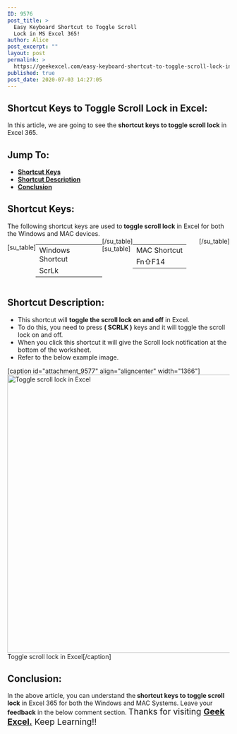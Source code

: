 ```yaml
---
ID: 9576
post_title: >
  Easy Keyboard Shortcut to Toggle Scroll
  Lock in MS Excel 365!
author: Alice
post_excerpt: ""
layout: post
permalink: >
  https://geekexcel.com/easy-keyboard-shortcut-to-toggle-scroll-lock-in-ms-excel-365/
published: true
post_date: 2020-07-03 14:27:05
---
```

<h2>Shortcut Keys to Toggle Scroll Lock in Excel:</h2>
In this article, we are going to see the <strong>shortcut keys to toggle scroll lock</strong> in Excel 365.
<h2>Jump To:</h2>
<ul>
 	<li><strong><a href="#1">Shortcut Keys</a></strong></li>
 	<li><strong><a href="#2">Shortcut Description</a></strong></li>
 	<li><strong><a href="#3">Conclusion</a></strong></li>
</ul>
<h2 id="1">Shortcut Keys:</h2>
The following shortcut keys are used to<strong> toggle scroll lock</strong> in Excel for both the Windows and MAC devices.
<div style="display: flex;">

[su_table]
<table>
<tbody>
<tr>
<td>Windows Shortcut</td>
</tr>
<tr>
<td style="display: flex;"><span class="key-flex"><span class="win-key" style="width: 120px;"><span class="custom-span-key">ScrLk</span></span></span></td>
</tr>
</tbody>
</table>
[/su_table]
[su_table]
<table style="float: right;">
<tbody>
<tr>
<td>MAC Shortcut</td>
</tr>
<tr>
<td style="display: flex;"><span class="key-flex"><span class="mac-key"><span class="custom-span-key">Fn</span></span></span><span class="key-flex"><span class="mac-key"><span class="custom-span-key">⇧</span></span></span><span class="key-flex"><span class="mac-key"><span class="custom-span-key">F14</span></span></span></td>
</tr>
</tbody>
</table>
[/su_table]

</div>
<h2 id="2">Shortcut Description:</h2>
<ul>
 	<li>This shortcut will <strong>toggle the scroll lock on and off</strong> in Excel.</li>
 	<li>To do this, you need to press <strong>( SCRLK )</strong> keys and it will toggle the scroll lock on and off.</li>
 	<li>When you click this shortcut it will give the Scroll lock notification at the bottom of the worksheet.</li>
 	<li>Refer to the below example image.</li>
</ul>
[caption id="attachment_9577" align="aligncenter" width="1366"]<img class="size-full wp-image-9577" src="https://geekexcel.com/wp-content/uploads/2020/07/ezgif.com-optimize-2020-07-03T141306.237.gif" alt="Toggle scroll lock in Excel" width="1366" height="630" /> Toggle scroll lock in Excel[/caption]
<h2 id="3">Conclusion:</h2>
In the above article, you can understand the<strong> shortcut keys to toggle scroll lock</strong> in Excel 365 for both the Windows and MAC Systems. Leave your <strong>feedback</strong> in the below comment section. <span style="font-size: 19px;">Thanks for visiting <strong><a href="https://geekexcel.com/">Geek Excel.</a></strong> Keep Learning!!</span>